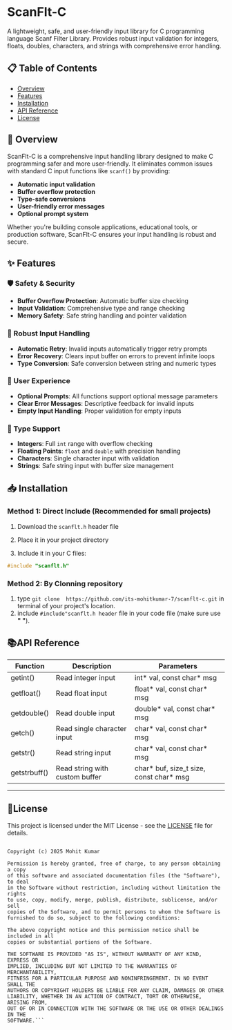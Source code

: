 # ScanFlt-C

A lightweight, safe, and user-friendly input library for C programming language Scanf Filter Library. Provides robust input validation for integers, floats, doubles, characters, and strings with comprehensive error handling.

## 📋 Table of Contents

- [Overview](#-overview)
- [Features](#-features)
- [Installation](#-installation)
- [API Reference](#-api-reference)
- [License](#-license)

## 🚀 Overview

ScanFlt-C is a comprehensive input handling library designed to make C programming safer and more user-friendly. It eliminates common issues with standard C input functions like `scanf()` by providing:

- **Automatic input validation**
- **Buffer overflow protection**
- **Type-safe conversions**
- **User-friendly error messages**
- **Optional prompt system**

Whether you're building console applications, educational tools, or production software, ScanFlt-C ensures your input handling is robust and secure.

## ✨ Features

### 🛡️ Safety & Security
- **Buffer Overflow Protection**: Automatic buffer size checking
- **Input Validation**: Comprehensive type and range checking
- **Memory Safety**: Safe string handling and pointer validation

### 🔄 Robust Input Handling
- **Automatic Retry**: Invalid inputs automatically trigger retry prompts
- **Error Recovery**: Clears input buffer on errors to prevent infinite loops
- **Type Conversion**: Safe conversion between string and numeric types

### 💬 User Experience
- **Optional Prompts**: All functions support optional message parameters
- **Clear Error Messages**: Descriptive feedback for invalid inputs
- **Empty Input Handling**: Proper validation for empty inputs

### 📝 Type Support
- **Integers**: Full `int` range with overflow checking
- **Floating Points**: `float` and `double` with precision handling
- **Characters**: Single character input with validation
- **Strings**: Safe string input with buffer size management

## 📥 Installation

### Method 1: Direct Include (Recommended for small projects)

1. Download the `scanflt.h` header file
2. Place it in your project directory


3. Include it in your C files:

```c
#include "scanflt.h"
```
### Method 2: By Clonning repository
1. type `git clone 
https://github.com/its-mohitkumar-7/scanflt-c.git` in terminal of your project's location.
2. include `#include"scanflt.h header` file in your code file (make sure use ****" "****).

## 📚API Reference

| Function | Description | Parameters |
|---------------|---------------------|----------------------|
| getint()  | Read integer input | int* val, const char* msg |
| getfloat()  | Read float input  | float* val, const char* msg |
| getdouble() | Read double input | double* val, const char* msg |
|    getch()  | Read single character input | char* val, const char* msg | 
| getstr()    | Read string input | char* val, const char* msg |
getstrbuff() | Read string with custom buffer | char* buf, size_t size, const char* msg |
----------------------------------------------------------------------------------------------------------
## 📄License

This project is licensed under the MIT License - see the [LICENSE](LICENSE) file for details.

```MIT License

Copyright (c) 2025 Mohit Kumar

Permission is hereby granted, free of charge, to any person obtaining a copy
of this software and associated documentation files (the "Software"), to deal
in the Software without restriction, including without limitation the rights
to use, copy, modify, merge, publish, distribute, sublicense, and/or sell
copies of the Software, and to permit persons to whom the Software is
furnished to do so, subject to the following conditions:

The above copyright notice and this permission notice shall be included in all
copies or substantial portions of the Software.

THE SOFTWARE IS PROVIDED "AS IS", WITHOUT WARRANTY OF ANY KIND, EXPRESS OR
IMPLIED, INCLUDING BUT NOT LIMITED TO THE WARRANTIES OF MERCHANTABILITY,
FITNESS FOR A PARTICULAR PURPOSE AND NONINFRINGEMENT. IN NO EVENT SHALL THE
AUTHORS OR COPYRIGHT HOLDERS BE LIABLE FOR ANY CLAIM, DAMAGES OR OTHER
LIABILITY, WHETHER IN AN ACTION OF CONTRACT, TORT OR OTHERWISE, ARISING FROM,
OUT OF OR IN CONNECTION WITH THE SOFTWARE OR THE USE OR OTHER DEALINGS IN THE
SOFTWARE.```
